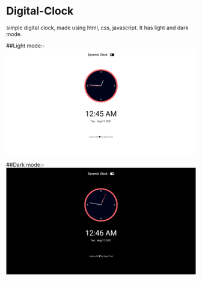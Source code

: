 # Digital-Clock
simple digital clock, made using html, css, javascript. It has light and dark mode.

##Light mode:-
<img src="screenshots/light.png">

##Dark mode:-
<img src="screenshots/dark.png">
